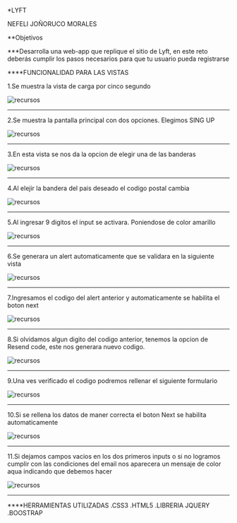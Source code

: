 *LYFT

NEFELI JOÑORUCO MORALES

**Objetivos

***Desarrolla una web-app que replique el sitio de Lyft, en este reto deberás cumplir los pasos necesarios para que tu usuario pueda registrarse

****FUNCIONALIDAD PARA LAS VISTAS

1.Se muestra la vista de carga por cinco segundo

![recursos](assets/img1.png)
____________________________________________________________________________

2.Se muestra la pantalla principal con dos opciones. Elegimos SING UP

![recursos](assets/img2.png)
____________________________________________________________________________

3.En esta vista se nos da la opcion de elegir una de las banderas

![recursos](assets/img3.png)
____________________________________________________________________________

4.Al elejir la bandera del pais deseado el codigo postal cambia

![recursos](assets/img4.png)
____________________________________________________________________________

5.Al ingresar 9 digitos el input se activara. Poniendose de color amarillo

![recursos](assets/img5.png)
____________________________________________________________________________

6.Se generara un alert automaticamente que se validara en la siguiente vista

![recursos](assets/img6.png)
____________________________________________________________________________

7.Ingresamos el codigo del alert anterior y automaticamente se habilita el boton next

![recursos](assets/img7.png)
____________________________________________________________________________

8.Si olvidamos algun digito del codigo anterior, tenemos la opcion de Resend code, este nos generara nuevo codigo.

![recursos](assets/img8.png)
____________________________________________________________________________

9.Una ves verificado el codigo podremos rellenar el siguiente formulario

![recursos](assets/img9.png)
____________________________________________________________________________

10.Si se rellena los datos de maner correcta el boton Next se habilita automaticamente

![recursos](assets/img10.png)
____________________________________________________________________________

11.Si dejamos campos vacios en los dos primeros inputs o si no logramos cumplir con las condiciones del email nos aparecera un mensaje de color aqua indicando que debemos hacer

![recursos](assets/img11.png)
___________________________________________________________________________

****HERRAMIENTAS UTILIZADAS
.CSS3
.HTML5
.LIBRERIA JQUERY
.BOOSTRAP


